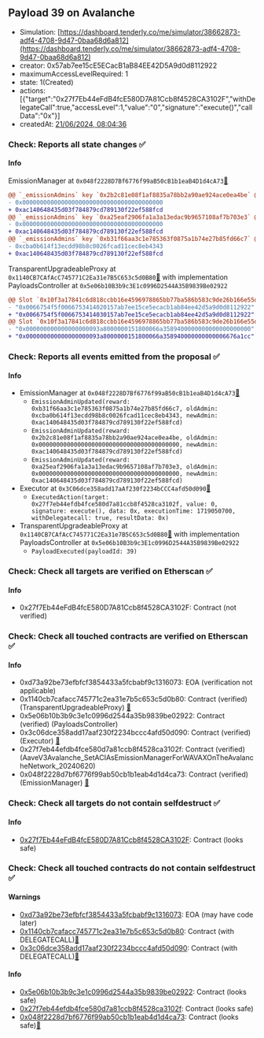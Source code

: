 ## Payload 39 on Avalanche

- Simulation: [https://dashboard.tenderly.co/me/simulator/38662873-adf4-4708-9d47-0baa68d6a812](https://dashboard.tenderly.co/me/simulator/38662873-adf4-4708-9d47-0baa68d6a812)
- creator: 0x57ab7ee15cE5ECacB1aB84EE42D5A9d0d8112922
- maximumAccessLevelRequired: 1
- state: 1(Created)
- actions: [{"target":"0x27f7Eb44eFdB4fcE580D7A81Ccb8f4528CA3102F","withDelegateCall":true,"accessLevel":1,"value":"0","signature":"execute()","callData":"0x"}]
- createdAt: [21/06/2024, 08:04:36](https://snowscan.xyz/tx/0x2a6be69db629a48aa359ae3b3db2fb1eac5c45c8d377ed8d61022111384766f9)

### Check: Reports all state changes :white_check_mark:

#### Info


EmissionManager at `0x048f2228D7Bf6776f99aB50cB1b1eaB4D1d4cA73`[:ghost:](https://github.com/bgd-labs/aave-address-book "AaveV3Avalanche.EMISSION_MANAGER")
```diff
@@ `_emissionAdmins` key `0x2b2c81e08f1af8835a78bb2a90ae924ace0ea4be` @@
- 0x0000000000000000000000000000000000000000
+ 0xac140648435d03f784879cd789130f22ef588fcd
@@ `_emissionAdmins` key `0xa25eaf2906fa1a3a13edac9b9657108af7b703e3` @@
- 0x0000000000000000000000000000000000000000
+ 0xac140648435d03f784879cd789130f22ef588fcd
@@ `_emissionAdmins` key `0xb31f66aa3c1e785363f0875a1b74e27b85fd66c7` @@
- 0xcba0b614f13ecdd98b8c0026fcad11cec8eb4343
+ 0xac140648435d03f784879cd789130f22ef588fcd
```

TransparentUpgradeableProxy at `0x1140CB7CAfAcC745771C2Ea31e7B5C653c5d0B80`[:ghost:](https://github.com/bgd-labs/aave-address-book "GovernanceV3Avalanche.PAYLOADS_CONTROLLER") with implementation PayloadsController at `0x5e06b10B3b9c3E1c0996D2544A35B9839Be02922`
```diff
@@ Slot `0x10f3a17841c6d818ccbb16e4596978865bb77ba586b583c9de26b166e55de864` @@
- "0x0066754f5f0066753414020157ab7ee15ce5ecacb1ab84ee42d5a9d0d8112922"
+ "0x0066754f5f0066753414030157ab7ee15ce5ecacb1ab84ee42d5a9d0d8112922"
@@ Slot `0x10f3a17841c6d818ccbb16e4596978865bb77ba586b583c9de26b166e55de865` @@
- "0x000000000000000000093a8000000151800066a3589400000000000000000000"
+ "0x000000000000000000093a8000000151800066a358940000000000006676a1cc"
```


### Check: Reports all events emitted from the proposal :white_check_mark:

#### Info

- EmissionManager at `0x048f2228D7Bf6776f99aB50cB1b1eaB4D1d4cA73`[:ghost:](https://github.com/bgd-labs/aave-address-book "AaveV3Avalanche.EMISSION_MANAGER")
  - `EmissionAdminUpdated(reward: 0xb31f66aa3c1e785363f0875a1b74e27b85fd66c7, oldAdmin: 0xcba0b614f13ecdd98b8c0026fcad11cec8eb4343, newAdmin: 0xac140648435d03f784879cd789130f22ef588fcd)`
  - `EmissionAdminUpdated(reward: 0x2b2c81e08f1af8835a78bb2a90ae924ace0ea4be, oldAdmin: 0x0000000000000000000000000000000000000000, newAdmin: 0xac140648435d03f784879cd789130f22ef588fcd)`
  - `EmissionAdminUpdated(reward: 0xa25eaf2906fa1a3a13edac9b9657108af7b703e3, oldAdmin: 0x0000000000000000000000000000000000000000, newAdmin: 0xac140648435d03f784879cd789130f22ef588fcd)`
- Executor at `0x3C06dce358add17aAf230f2234bCCC4afd50d090`[:ghost:](https://github.com/bgd-labs/aave-address-book "AaveV2Avalanche.POOL_ADMIN, AaveV3Avalanche.ACL_ADMIN, GovernanceV3Avalanche.EXECUTOR_LVL_1")
  - `ExecutedAction(target: 0x27f7eb44efdb4fce580d7a81ccb8f4528ca3102f, value: 0, signature: execute(), data: 0x, executionTime: 1719050700, withDelegatecall: true, resultData: 0x)`
- TransparentUpgradeableProxy at `0x1140CB7CAfAcC745771C2Ea31e7B5C653c5d0B80`[:ghost:](https://github.com/bgd-labs/aave-address-book "GovernanceV3Avalanche.PAYLOADS_CONTROLLER") with implementation PayloadsController at `0x5e06b10B3b9c3E1c0996D2544A35B9839Be02922`
  - `PayloadExecuted(payloadId: 39)`

### Check: Check all targets are verified on Etherscan :white_check_mark:

#### Info

- 0x27f7Eb44eFdB4fcE580D7A81Ccb8f4528CA3102F: Contract (not verified) 

### Check: Check all touched contracts are verified on Etherscan :white_check_mark:

#### Info

- 0xd73a92be73efbfcf3854433a5fcbabf9c1316073: EOA (verification not applicable)
- 0x1140cb7cafacc745771c2ea31e7b5c653c5d0b80: Contract (verified) (TransparentUpgradeableProxy) [:ghost:](https://github.com/bgd-labs/aave-address-book "GovernanceV3Avalanche.PAYLOADS_CONTROLLER")
- 0x5e06b10b3b9c3e1c0996d2544a35b9839be02922: Contract (verified) (PayloadsController) 
- 0x3c06dce358add17aaf230f2234bccc4afd50d090: Contract (verified) (Executor) [:ghost:](https://github.com/bgd-labs/aave-address-book "AaveV2Avalanche.POOL_ADMIN, AaveV3Avalanche.ACL_ADMIN, GovernanceV3Avalanche.EXECUTOR_LVL_1")
- 0x27f7eb44efdb4fce580d7a81ccb8f4528ca3102f: Contract (verified) (AaveV3Avalanche_SetACIAsEmissionManagerForWAVAXOnTheAvalancheNetwork_20240620) 
- 0x048f2228d7bf6776f99ab50cb1b1eab4d1d4ca73: Contract (verified) (EmissionManager) [:ghost:](https://github.com/bgd-labs/aave-address-book "AaveV3Avalanche.EMISSION_MANAGER")

### Check: Check all targets do not contain selfdestruct :white_check_mark:

#### Info

- [0x27f7Eb44eFdB4fcE580D7A81Ccb8f4528CA3102F](https://snowscan.xyz/address/0x27f7Eb44eFdB4fcE580D7A81Ccb8f4528CA3102F): Contract (looks safe)

### Check: Check all touched contracts do not contain selfdestruct :white_check_mark:

#### Warnings

- [0xd73a92be73efbfcf3854433a5fcbabf9c1316073](https://snowscan.xyz/address/0xd73a92be73efbfcf3854433a5fcbabf9c1316073): EOA (may have code later)
- [0x1140cb7cafacc745771c2ea31e7b5c653c5d0b80](https://snowscan.xyz/address/0x1140cb7cafacc745771c2ea31e7b5c653c5d0b80): Contract (with DELEGATECALL)[:ghost:](https://github.com/bgd-labs/aave-address-book "GovernanceV3Avalanche.PAYLOADS_CONTROLLER")
- [0x3c06dce358add17aaf230f2234bccc4afd50d090](https://snowscan.xyz/address/0x3c06dce358add17aaf230f2234bccc4afd50d090): Contract (with DELEGATECALL)[:ghost:](https://github.com/bgd-labs/aave-address-book "AaveV2Avalanche.POOL_ADMIN, AaveV3Avalanche.ACL_ADMIN, GovernanceV3Avalanche.EXECUTOR_LVL_1")

#### Info

- [0x5e06b10b3b9c3e1c0996d2544a35b9839be02922](https://snowscan.xyz/address/0x5e06b10b3b9c3e1c0996d2544a35b9839be02922): Contract (looks safe)
- [0x27f7eb44efdb4fce580d7a81ccb8f4528ca3102f](https://snowscan.xyz/address/0x27f7eb44efdb4fce580d7a81ccb8f4528ca3102f): Contract (looks safe)
- [0x048f2228d7bf6776f99ab50cb1b1eab4d1d4ca73](https://snowscan.xyz/address/0x048f2228d7bf6776f99ab50cb1b1eab4d1d4ca73): Contract (looks safe)[:ghost:](https://github.com/bgd-labs/aave-address-book "AaveV3Avalanche.EMISSION_MANAGER")

